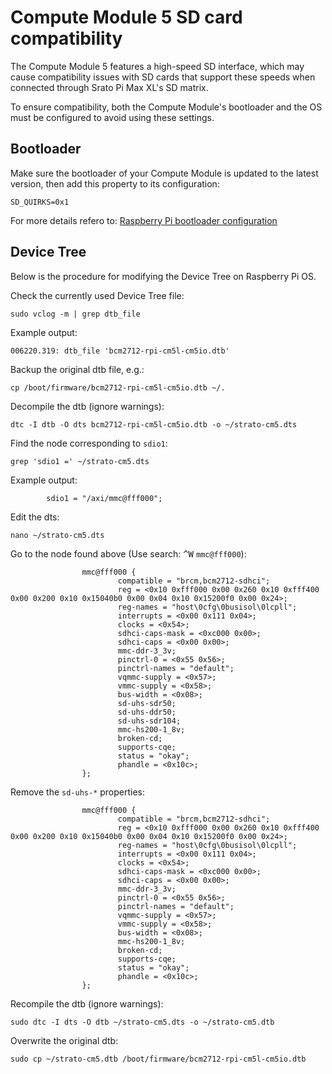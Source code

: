 # Compute Module 5 SD card compatibility

The Compute Module 5 features a high-speed SD interface, which may cause compatibility issues with SD cards that support these speeds when connected through Srato Pi Max XL's SD matrix.

To ensure compatibility, both the Compute Module's bootloader and the OS must be configured to avoid using these settings.

## Bootloader

Make sure the bootloader of your Compute Module is updated to the latest version, then add this property to its configuration:

```
SD_QUIRKS=0x1
```

For more details refero to: [Raspberry Pi bootloader configuration](https://www.raspberrypi.com/documentation/computers/raspberry-pi.html#raspberry-pi-bootloader-configuration)

## Device Tree

Below is the procedure for modifying the Device Tree on Raspberry Pi OS.

Check the currently used Device Tree file:

```
sudo vclog -m | grep dtb_file
```

Example output:

```
006220.319: dtb_file 'bcm2712-rpi-cm5l-cm5io.dtb'
```

Backup the original dtb file, e.g.:

```
cp /boot/firmware/bcm2712-rpi-cm5l-cm5io.dtb ~/.
```

Decompile the dtb (ignore warnings):

```
dtc -I dtb -O dts bcm2712-rpi-cm5l-cm5io.dtb -o ~/strato-cm5.dts
```

Find the node corresponding to `sdio1`:

```
grep 'sdio1 =' ~/strato-cm5.dts
```

Example output:

```
		sdio1 = "/axi/mmc@fff000";
```

Edit the dts:

```
nano ~/strato-cm5.dts
```

Go to the node found above (Use search: <kbd>^</kbd><kbd>W</kbd> `mmc@fff000`):

```
                mmc@fff000 {
                        compatible = "brcm,bcm2712-sdhci";
                        reg = <0x10 0xfff000 0x00 0x260 0x10 0xfff400 0x00 0x200 0x10 0x15040b0 0x00 0x04 0x10 0x15200f0 0x00 0x24>;
                        reg-names = "host\0cfg\0busisol\0lcpll";
                        interrupts = <0x00 0x111 0x04>;
                        clocks = <0x54>;
                        sdhci-caps-mask = <0xc000 0x00>;
                        sdhci-caps = <0x00 0x00>;
                        mmc-ddr-3_3v;
                        pinctrl-0 = <0x55 0x56>;
                        pinctrl-names = "default";
                        vqmmc-supply = <0x57>;
                        vmmc-supply = <0x58>;
                        bus-width = <0x08>;
                        sd-uhs-sdr50;
                        sd-uhs-ddr50;
                        sd-uhs-sdr104;
                        mmc-hs200-1_8v;
                        broken-cd;
                        supports-cqe;
                        status = "okay";
                        phandle = <0x10c>;
                };
```

Remove the `sd-uhs-*` properties:

```
                mmc@fff000 {
                        compatible = "brcm,bcm2712-sdhci";
                        reg = <0x10 0xfff000 0x00 0x260 0x10 0xfff400 0x00 0x200 0x10 0x15040b0 0x00 0x04 0x10 0x15200f0 0x00 0x24>;
                        reg-names = "host\0cfg\0busisol\0lcpll";
                        interrupts = <0x00 0x111 0x04>;
                        clocks = <0x54>;
                        sdhci-caps-mask = <0xc000 0x00>;
                        sdhci-caps = <0x00 0x00>;
                        mmc-ddr-3_3v;
                        pinctrl-0 = <0x55 0x56>;
                        pinctrl-names = "default";
                        vqmmc-supply = <0x57>;
                        vmmc-supply = <0x58>;
                        bus-width = <0x08>;
                        mmc-hs200-1_8v;
                        broken-cd;
                        supports-cqe;
                        status = "okay";
                        phandle = <0x10c>;
                };
```

Recompile the dtb (ignore warnings):

```
sudo dtc -I dts -O dtb ~/strato-cm5.dts -o ~/strato-cm5.dtb
```

Overwrite the original dtb:

```
sudo cp ~/strato-cm5.dtb /boot/firmware/bcm2712-rpi-cm5l-cm5io.dtb
```
